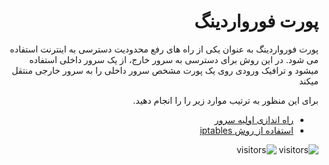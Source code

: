 <div dir=auto>

# پورت فورواردینگ

پورت فورواردینگ به عنوان یکی از راه های رفع محدودیت دسترسی به اینترنت استفاده می شود. در این روش برای دسترسی به سرور خارج، از یک سرور داخلی استفاده میشود و ترافیک ورودی روی یک پورت مشخص سرور داخلی را به سرور خارجی منتقل میکند

برای این منظور به ترتیب موارد زیر را را انجام دهید.

- [راه اندازی اولیه سرور](./server-setup.md)
- [استفاده از روش iptables](./iptables.md)

![visitors](https://visitor-badge.glitch.me/badge?page_id=5bije2yqua76sx9p&left_color=black&right_color=blue)
![visitors](https://visitor-badge.glitch.me/badge?page_id=p349hm7zbpijpqan&left_color=black&right_color=blue)

</div>
